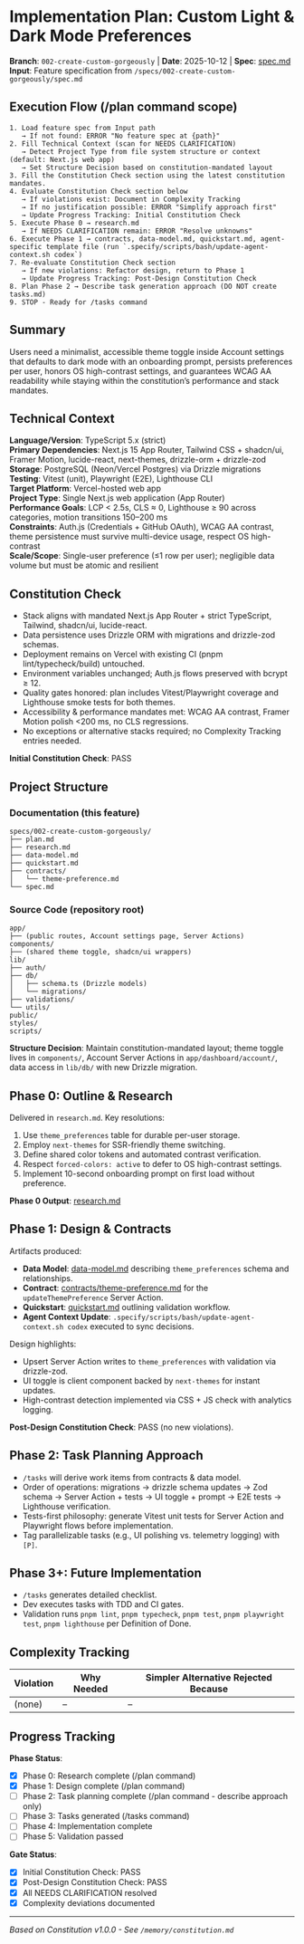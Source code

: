 # Implementation Plan: Custom Light & Dark Mode Preferences

**Branch**: `002-create-custom-gorgeously` | **Date**: 2025-10-12 | **Spec**: [spec.md](./spec.md)
**Input**: Feature specification from `/specs/002-create-custom-gorgeously/spec.md`

## Execution Flow (/plan command scope)
```
1. Load feature spec from Input path
   → If not found: ERROR "No feature spec at {path}"
2. Fill Technical Context (scan for NEEDS CLARIFICATION)
   → Detect Project Type from file system structure or context (default: Next.js web app)
   → Set Structure Decision based on constitution-mandated layout
3. Fill the Constitution Check section using the latest constitution mandates.
4. Evaluate Constitution Check section below
   → If violations exist: Document in Complexity Tracking
   → If no justification possible: ERROR "Simplify approach first"
   → Update Progress Tracking: Initial Constitution Check
5. Execute Phase 0 → research.md
   → If NEEDS CLARIFICATION remain: ERROR "Resolve unknowns"
6. Execute Phase 1 → contracts, data-model.md, quickstart.md, agent-specific template file (run `.specify/scripts/bash/update-agent-context.sh codex`)
7. Re-evaluate Constitution Check section
   → If new violations: Refactor design, return to Phase 1
   → Update Progress Tracking: Post-Design Constitution Check
8. Plan Phase 2 → Describe task generation approach (DO NOT create tasks.md)
9. STOP - Ready for /tasks command
```

## Summary
Users need a minimalist, accessible theme toggle inside Account settings that defaults to dark mode with an onboarding prompt, persists preferences per user, honors OS high-contrast settings, and guarantees WCAG AA readability while staying within the constitution’s performance and stack mandates.

## Technical Context
**Language/Version**: TypeScript 5.x (strict)  
**Primary Dependencies**: Next.js 15 App Router, Tailwind CSS + shadcn/ui, Framer Motion, lucide-react, next-themes, drizzle-orm + drizzle-zod  
**Storage**: PostgreSQL (Neon/Vercel Postgres) via Drizzle migrations  
**Testing**: Vitest (unit), Playwright (E2E), Lighthouse CLI  
**Target Platform**: Vercel-hosted web app  
**Project Type**: Single Next.js web application (App Router)  
**Performance Goals**: LCP < 2.5s, CLS ≈ 0, Lighthouse ≥ 90 across categories, motion transitions 150–200 ms  
**Constraints**: Auth.js (Credentials + GitHub OAuth), WCAG AA contrast, theme persistence must survive multi-device usage, respect OS high-contrast  
**Scale/Scope**: Single-user preference (≤1 row per user); negligible data volume but must be atomic and resilient

## Constitution Check
- Stack aligns with mandated Next.js App Router + strict TypeScript, Tailwind, shadcn/ui, lucide-react.
- Data persistence uses Drizzle ORM with migrations and drizzle-zod schemas.
- Deployment remains on Vercel with existing CI (pnpm lint/typecheck/build) untouched.
- Environment variables unchanged; Auth.js flows preserved with bcrypt ≥ 12.
- Quality gates honored: plan includes Vitest/Playwright coverage and Lighthouse smoke tests for both themes.
- Accessibility & performance mandates met: WCAG AA contrast, Framer Motion polish <200 ms, no CLS regressions.
- No exceptions or alternative stacks required; no Complexity Tracking entries needed.

**Initial Constitution Check**: PASS

## Project Structure

### Documentation (this feature)
```
specs/002-create-custom-gorgeously/
├── plan.md
├── research.md
├── data-model.md
├── quickstart.md
├── contracts/
│   └── theme-preference.md
└── spec.md
```

### Source Code (repository root)
```
app/
├── (public routes, Account settings page, Server Actions)
components/
├── (shared theme toggle, shadcn/ui wrappers)
lib/
├── auth/
├── db/
│   ├── schema.ts (Drizzle models)
│   └── migrations/
├── validations/
└── utils/
public/
styles/
scripts/
```

**Structure Decision**: Maintain constitution-mandated layout; theme toggle lives in `components/`, Account Server Actions in `app/dashboard/account/`, data access in `lib/db/` with new Drizzle migration.

## Phase 0: Outline & Research
Delivered in `research.md`. Key resolutions:
1. Use `theme_preferences` table for durable per-user storage.
2. Employ `next-themes` for SSR-friendly theme switching.
3. Define shared color tokens and automated contrast verification.
4. Respect `forced-colors: active` to defer to OS high-contrast settings.
5. Implement 10-second onboarding prompt on first load without preference.

**Phase 0 Output**: [research.md](./research.md)

## Phase 1: Design & Contracts
Artifacts produced:
- **Data Model**: [data-model.md](./data-model.md) describing `theme_preferences` schema and relationships.
- **Contract**: [contracts/theme-preference.md](./contracts/theme-preference.md) for the `updateThemePreference` Server Action.
- **Quickstart**: [quickstart.md](./quickstart.md) outlining validation workflow.
- **Agent Context Update**: `.specify/scripts/bash/update-agent-context.sh codex` executed to sync decisions.

Design highlights:
- Upsert Server Action writes to `theme_preferences` with validation via drizzle-zod.
- UI toggle is client component backed by `next-themes` for instant updates.
- High-contrast detection implemented via CSS + JS check with analytics logging.

**Post-Design Constitution Check**: PASS (no new violations).

## Phase 2: Task Planning Approach
- `/tasks` will derive work items from contracts & data model.
- Order of operations: migrations → drizzle schema updates → Zod schema → Server Action + tests → UI toggle + prompt → E2E tests → Lighthouse verification.
- Tests-first philosophy: generate Vitest unit tests for Server Action and Playwright flows before implementation.
- Tag parallelizable tasks (e.g., UI polishing vs. telemetry logging) with `[P]`.

## Phase 3+: Future Implementation
- `/tasks` generates detailed checklist.
- Dev executes tasks with TDD and CI gates.
- Validation runs `pnpm lint`, `pnpm typecheck`, `pnpm test`, `pnpm playwright test`, `pnpm lighthouse` per Definition of Done.

## Complexity Tracking
| Violation | Why Needed | Simpler Alternative Rejected Because |
|-----------|------------|-------------------------------------|
| (none) | – | – |

## Progress Tracking
**Phase Status**:
- [x] Phase 0: Research complete (/plan command)
- [x] Phase 1: Design complete (/plan command)
- [ ] Phase 2: Task planning complete (/plan command - describe approach only)
- [ ] Phase 3: Tasks generated (/tasks command)
- [ ] Phase 4: Implementation complete
- [ ] Phase 5: Validation passed

**Gate Status**:
- [x] Initial Constitution Check: PASS
- [x] Post-Design Constitution Check: PASS
- [x] All NEEDS CLARIFICATION resolved
- [x] Complexity deviations documented

---
*Based on Constitution v1.0.0 - See `/memory/constitution.md`*

